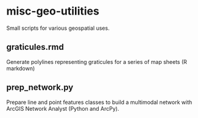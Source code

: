 # misc-geo-utilities
Small scripts for various geospatial uses.

## graticules.rmd
Generate polylines representing graticules for a series of map sheets (R markdown)

## prep_network.py
Prepare line and point features classes to build a multimodal network with ArcGIS Network Analyst (Python and ArcPy). 
